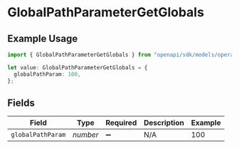 # GlobalPathParameterGetGlobals

## Example Usage

```typescript
import { GlobalPathParameterGetGlobals } from "openapi/sdk/models/operations";

let value: GlobalPathParameterGetGlobals = {
  globalPathParam: 100,
};
```

## Fields

| Field              | Type               | Required           | Description        | Example            |
| ------------------ | ------------------ | ------------------ | ------------------ | ------------------ |
| `globalPathParam`  | *number*           | :heavy_minus_sign: | N/A                | 100                |